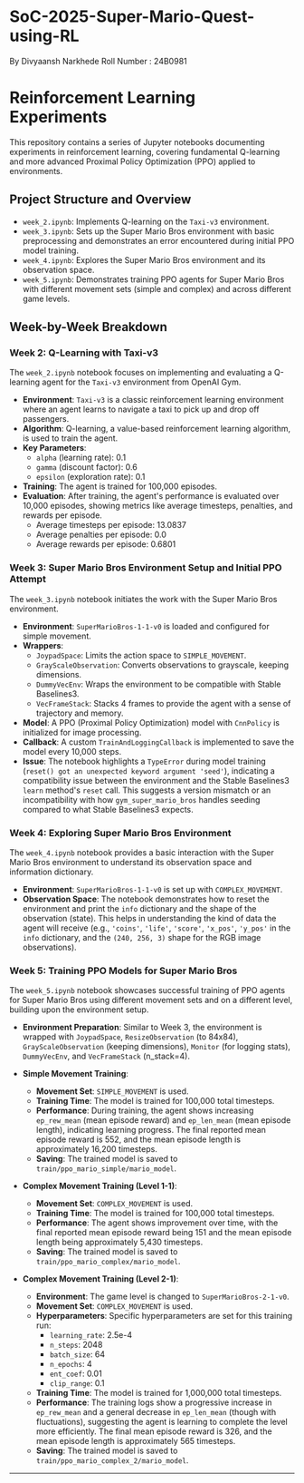 # SoC-2025-Super-Mario-Quest-using-RL
By Divyaansh Narkhede 
Roll Number : 24B0981
# Reinforcement Learning Experiments

This repository contains a series of Jupyter notebooks documenting experiments in reinforcement learning, covering fundamental Q-learning and more advanced Proximal Policy Optimization (PPO) applied to environments.

## Project Structure and Overview

* `week_2.ipynb`: Implements Q-learning on the `Taxi-v3` environment.
* `week_3.ipynb`: Sets up the Super Mario Bros environment with basic preprocessing and demonstrates an error encountered during initial PPO model training.
* `week_4.ipynb`: Explores the Super Mario Bros environment and its observation space.
* `week_5.ipynb`: Demonstrates training PPO agents for Super Mario Bros with different movement sets (simple and complex) and across different game levels.

## Week-by-Week Breakdown

### Week 2: Q-Learning with Taxi-v3

The `week_2.ipynb` notebook focuses on implementing and evaluating a Q-learning agent for the `Taxi-v3` environment from OpenAI Gym.

* **Environment**: `Taxi-v3` is a classic reinforcement learning environment where an agent learns to navigate a taxi to pick up and drop off passengers.
* **Algorithm**: Q-learning, a value-based reinforcement learning algorithm, is used to train the agent.
* **Key Parameters**:
    * `alpha` (learning rate): 0.1
    * `gamma` (discount factor): 0.6
    * `epsilon` (exploration rate): 0.1
* **Training**: The agent is trained for 100,000 episodes.
* **Evaluation**: After training, the agent's performance is evaluated over 10,000 episodes, showing metrics like average timesteps, penalties, and rewards per episode.
    * Average timesteps per episode: 13.0837
    * Average penalties per episode: 0.0
    * Average rewards per episode: 0.6801

### Week 3: Super Mario Bros Environment Setup and Initial PPO Attempt

The `week_3.ipynb` notebook initiates the work with the Super Mario Bros environment.

* **Environment**: `SuperMarioBros-1-1-v0` is loaded and configured for simple movement.
* **Wrappers**:
    * `JoypadSpace`: Limits the action space to `SIMPLE_MOVEMENT`.
    * `GrayScaleObservation`: Converts observations to grayscale, keeping dimensions.
    * `DummyVecEnv`: Wraps the environment to be compatible with Stable Baselines3.
    * `VecFrameStack`: Stacks 4 frames to provide the agent with a sense of trajectory and memory.
* **Model**: A PPO (Proximal Policy Optimization) model with `CnnPolicy` is initialized for image processing.
* **Callback**: A custom `TrainAndLoggingCallback` is implemented to save the model every 10,000 steps.
* **Issue**: The notebook highlights a `TypeError` during model training (`reset() got an unexpected keyword argument 'seed'`), indicating a compatibility issue between the environment and the Stable Baselines3 `learn` method's `reset` call. This suggests a version mismatch or an incompatibility with how `gym_super_mario_bros` handles seeding compared to what Stable Baselines3 expects.

### Week 4: Exploring Super Mario Bros Environment

The `week_4.ipynb` notebook provides a basic interaction with the Super Mario Bros environment to understand its observation space and information dictionary.

* **Environment**: `SuperMarioBros-1-1-v0` is set up with `COMPLEX_MOVEMENT`.
* **Observation Space**: The notebook demonstrates how to reset the environment and print the `info` dictionary and the shape of the observation (state). This helps in understanding the kind of data the agent will receive (e.g., `'coins'`, `'life'`, `'score'`, `'x_pos'`, `'y_pos'` in the `info` dictionary, and the `(240, 256, 3)` shape for the RGB image observations).

### Week 5: Training PPO Models for Super Mario Bros

The `week_5.ipynb` notebook showcases successful training of PPO agents for Super Mario Bros using different movement sets and on a different level, building upon the environment setup.

* **Environment Preparation**: Similar to Week 3, the environment is wrapped with `JoypadSpace`, `ResizeObservation` (to 84x84), `GrayScaleObservation` (keeping dimensions), `Monitor` (for logging stats), `DummyVecEnv`, and `VecFrameStack` (n\_stack=4).

* **Simple Movement Training**:
    * **Movement Set**: `SIMPLE_MOVEMENT` is used.
    * **Training Time**: The model is trained for 100,000 total timesteps.
    * **Performance**: During training, the agent shows increasing `ep_rew_mean` (mean episode reward) and `ep_len_mean` (mean episode length), indicating learning progress. The final reported mean episode reward is 552, and the mean episode length is approximately 16,200 timesteps.
    * **Saving**: The trained model is saved to `train/ppo_mario_simple/mario_model`.

* **Complex Movement Training (Level 1-1)**:
    * **Movement Set**: `COMPLEX_MOVEMENT` is used.
    * **Training Time**: The model is trained for 100,000 total timesteps.
    * **Performance**: The agent shows improvement over time, with the final reported mean episode reward being 151 and the mean episode length being approximately 5,430 timesteps.
    * **Saving**: The trained model is saved to `train/ppo_mario_complex/mario_model`.

* **Complex Movement Training (Level 2-1)**:
    * **Environment**: The game level is changed to `SuperMarioBros-2-1-v0`.
    * **Movement Set**: `COMPLEX_MOVEMENT` is used.
    * **Hyperparameters**: Specific hyperparameters are set for this training run:
        * `learning_rate`: 2.5e-4
        * `n_steps`: 2048
        * `batch_size`: 64
        * `n_epochs`: 4
        * `ent_coef`: 0.01
        * `clip_range`: 0.1
    * **Training Time**: The model is trained for 1,000,000 total timesteps.
    * **Performance**: The training logs show a progressive increase in `ep_rew_mean` and a general decrease in `ep_len_mean` (though with fluctuations), suggesting the agent is learning to complete the level more efficiently. The final mean episode reward is 326, and the mean episode length is approximately 565 timesteps.
    * **Saving**: The trained model is saved to `train/ppo_mario_complex_2/mario_model`.

---
